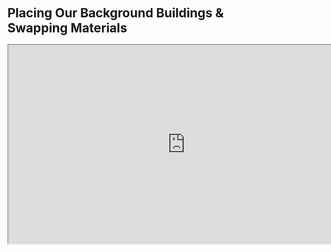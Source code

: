 # Placing Our Background Buildings & Swapping Materials

<p><iframe title="YouTube video player" src="https://www.youtube.com/embed/yeomVXdEqnM?rel=0" width="800" height="450" allowfullscreen="allowfullscreen" allow="accelerometer; autoplay; clipboard-write; encrypted-media; gyroscope; picture-in-picture"></iframe></p>